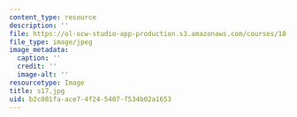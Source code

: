 ```yaml
---
content_type: resource
description: ''
file: https://ol-ocw-studio-app-production.s3.amazonaws.com/courses/18-03sc-differential-equations-fall-2011/b2c081faace74f245407f534b02a1653_s17.jpg
file_type: image/jpeg
image_metadata:
  caption: ''
  credit: ''
  image-alt: ''
resourcetype: Image
title: s17.jpg
uid: b2c081fa-ace7-4f24-5407-f534b02a1653
---
```

